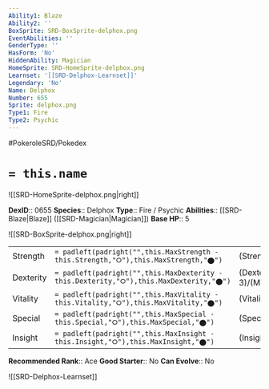 ```yaml
---
Ability1: Blaze
Ability2: ''
BoxSprite: SRD-BoxSprite-delphox.png
EventAbilities: ''
GenderType: ''
HasForm: 'No'
HiddenAbility: Magician
HomeSprite: SRD-HomeSprite-delphox.png
Learnset: '[[SRD-Delphox-Learnset]]'
Legendary: 'No'
Name: Delphox
Number: 655
Sprite: delphox.png
Type1: Fire
Type2: Psychic
---
```


#PokeroleSRD/Pokedex

# `= this.name`

![[SRD-HomeSprite-delphox.png|right]]

**DexID**:: 0655
**Species**:: Delphox
**Type**:: Fire / Psychic
**Abilities**:: [[SRD-Blaze|Blaze]] ([[SRD-Magician|Magician]])
**Base HP**:: 5

![[SRD-BoxSprite-delphox.png|right]]

|           |                                                                                        |                                          |
| --------- | -------------------------------------------------------------------------------------- | ---------------------------------------- |
| Strength  | `= padleft(padright("",this.MaxStrength - this.Strength,"⭘"),this.MaxStrength,"⬤")`    | (Strength::2)/(MaxStrength::5)   |
| Dexterity | `= padleft(padright("",this.MaxDexterity - this.Dexterity,"⭘"),this.MaxDexterity,"⬤")` | (Dexterity:: 3)/(MaxDexterity::6) |
| Vitality  | `= padleft(padright("",this.MaxVitality - this.Vitality,"⭘"),this.MaxVitality,"⬤")`    | (Vitality::2)/(MaxVitality::5)   |
| Special   | `= padleft(padright("",this.MaxSpecial - this.Special,"⭘"),this.MaxSpecial,"⬤")`       | (Special::3)/(MaxSpecial::6)     |
| Insight   | `= padleft(padright("",this.MaxInsight - this.Insight,"⭘"),this.MaxInsight,"⬤")`       | (Insight::3)/(MaxInsight::6)     |

**Recommended Rank**:: Ace
**Good Starter**:: No
**Can Evolve**:: No

![[SRD-Delphox-Learnset]]